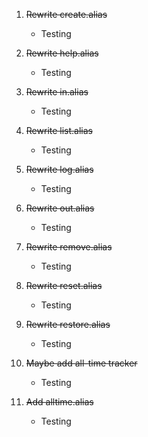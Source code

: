 1. ~~Rewrite create.alias~~
    - Testing

2. ~~Rewrite help.alias~~
    - Testing

3. ~~Rewrite in.alias~~
    - Testing

4. ~~Rewrite list.alias~~
    - Testing

5. ~~Rewrite log.alias~~
    - Testing

6. ~~Rewrite out.alias~~
    - Testing

7. ~~Rewrite remove.alias~~
    - Testing
  
8. ~~Rewrite reset.alias~~
    - Testing

9.  ~~Rewrite restore.alias~~
    - Testing

10. ~~Maybe add all-time tracker~~
    - Testing

11. ~~Add alltime.alias~~
    - Testing